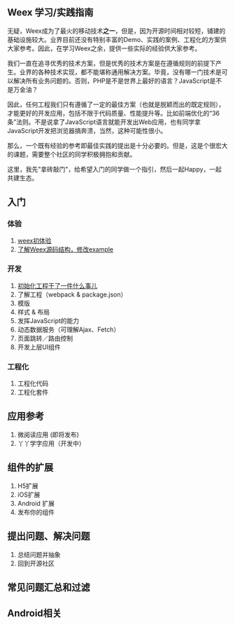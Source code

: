 ## Weex 学习/实践指南
无疑，Weex成为了最火的移动技术**之一**，但是，因为开源时间相对较短，铺建的基础设施较大。业界目前还没有特别丰富的Demo、实践的案例、工程化的方案供大家参考。因此，在学习Weex之余，提供一些实际的经验供大家参考。             

我们一直在追寻优秀的技术方案，但是优秀的技术方案是在遵循规则的前提下产生。业界的各种技术实现，都不能堪称通用解决方案。毕竟，没有哪一门技术是可以解决所有业务问题的。否则，PHP是不是世界上最好的语言？JavaScript是不是万金油？ 
     
因此，任何工程我们只有遵循了一定的最佳方案（也就是脱颖而出的既定规则），才能更好的开发应用，包括不限于代码质量、性能提升等。比如前端优化的“36条”法则。不是说拿了JavaScript语言就能开发出Web应用，也有同学拿JavaScript开发把浏览器搞奔溃，当然，这种可能性很小。
     
那么，一个既有经验的参考即最佳实践的提出是十分必要的。但是，这是个很宏大的课题，需要整个社区的同学积极拥抱和贡献。

这里，我先"拿砖敲门"，给希望入门的同学做一个指引，然后一起Happy，一起共建生态。        


## 入门     
### 体验         
1. [weex初体验](http://vczero.github.io/weex/001_helloworld.html)      
2. [了解Weex源码结构，修改example](http://vczero.github.io/weex/002_modify_example.html)       

### 开发 
1. [初始化工程干了一件什么事儿](http://vczero.github.io/weex/003_init_project.html)                       
2. 了解工程（webpack & package.json）    
3. 模版   
4. 样式 & 布局  
5. 发挥JavaScript的能力     
6. 动态数据服务（可理解Ajax、Fetch）      
7. 页面跳转／路由控制    
8. 开发上层UI组件     

### 工程化
1. 工程化代码       
2. 工程化套件         

## 应用参考        
1. 微阅读应用 (即将发布)         
2. 丫丫学字应用（开发中）         

## 组件的扩展   
1. H5扩展     
2. iOS扩展    
3. Android 扩展     
4. 发布你的组件        

## 提出问题、解决问题      
1. 总结问题并抽象     
2. 回到开源社区             

## 常见问题汇总和过滤    
  

## Android相关    
